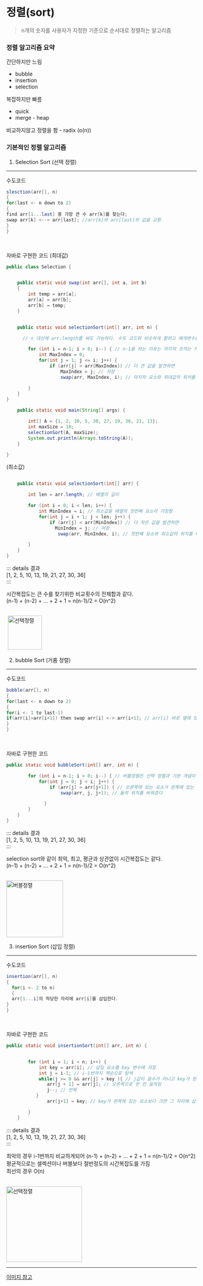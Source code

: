 정렬(sort) <Badge text="song" />
================================

> n개의 숫자를 사용자가 지정한 기준으로 순서대로 정렬하는 알고리즘

### 정렬 알고리즘 요약

간단하지만 느림  
- bubble  
- insertion  
- selection

복잡하지만 빠름  
- quick  
- merge - heap

비교하지않고 정렬을 함 - radix (o(n))<br>

### 기본적인 정렬 알고리즘

1. Selection Sort (선택 정렬)
-----------------------------

수도코드

```java
slesction(arr[], n)
{
for(last <- n down to 2)
{
find arr[1...last] 중 가장 큰 수 arr[k]를 찾는다;
swap arr[k] <--> arr[last]; //arr[k]와 arr[last]의 값을 교환
}
}
```

<br>

자바로 구현한 코드 (최대값)

```java
public class Selection {


    public static void swap(int arr[], int a, int b)
    {
        int temp = arr[a];
        arr[a] = arr[b];
        arr[b] = temp;
    }


    public static void selectionSort(int[] arr, int n) {

      // n 대신에 arr.length를 써도 가능하다. 수도 코드와 비슷하게 할려고 매개변수를 사용

        for (int i = n-1; i > 0; i--) { // n-1을 하는 이유는 마지막 숫자는 자동으로 정렬되기 때문에
            int MaxIndex = 0;
            for(int j = 1; j <= i; j++) {
                if (arr[j] > arr[MaxIndex]) // 더 큰 값을 발견하면
                    MaxIndex = j; // 저장
                    swap(arr, MaxIndex, i); // 마지막 요소와 최대값의 위치를 바꿔준다

        }
    }
}

    public static void main(String[] args) {

        int[] A = {1, 2, 10, 5, 30, 27, 19, 36, 21, 13};
        int maxSize = 10;
        selectionSort(A, maxSize);
        System.out.println(Arrays.toString(A));
    }

}
```

(최소값)

```java

    public static void selectionSort(int[] arr) {

        int len = arr.length; // 배열의 길이

        for (int i = 0; i < len; i++) {
            int MinIndex = i; // 최소값을 배열의 첫번째 요소라 가정함
            for(int j = i + 1; j < len; j++) {
                if (arr[j] < arr[MinIndex]) // 더 작은 값을 발견하면
                  MinIndex = j; // 저장
                   swap(arr, MinIndex, i); // 첫번째 요소와 최소값의 위치를 바꿔준다

        }
    }
}

```

::: details 결과  
[1, 2, 5, 10, 13, 19, 21, 27, 30, 36]  
:::

시간복잡도는 큰 수를 찾기위한 비교횟수의 전체합과 같다.  
(n-1) + (n-2) + … + 2 + 1 = n(n-1)/2 = O(n^2)

<br>  
&nbsp;<img src="https://www.globalsoftwaresupport.com/wp-content/uploads/2019/09/ezgif.com-video-to-gif-12.gif" alt="선택정렬" height="90px" />  
<br>

2. bubble Sort (거품 정렬)
--------------------------

수도코드

```java
bubble(arr[], n)
{
for(last <- n down to 2)
{
for(i <- 1 to last-1)
if(arr[i]>arr[i+1]) then swap arr[i] <-> arr[i+1]; // arr[i] 바로 옆에 있는 값과 교환
}
}
```

<br>

자바로 구현한 코드

```java
public static void bubbleSort(int[] arr, int n) {

        for (int i = n-1; i > 0; i--) { // 버블정렬은 선택 정렬과 기본 개념이 유사하다
            for(int j = 0; j < i; j++) {
                if (arr[j] > arr[j+1]) { // 오른쪽에 있는 요소가 왼쪽에 있는 요소보다 작다면
                    swap(arr, j, j+1); // 둘의 위치를 바꿔준다

              }
        }
    }
}
```

::: details 결과  
[1, 2, 5, 10, 13, 19, 21, 27, 30, 36]  
:::

selection sort와 같이 최악, 최고, 평균과 상관없이 시간복잡도는 같다.  
(n-1) + (n-2) + … + 2 + 1 = n(n-1)/2 = O(n^2)

<br>  
<img src="https://www.globalsoftwaresupport.com/wp-content/uploads/2012/07/bubble_gif.gif" alt="버블정렬" height="150px" />  
<br>

3. insertion Sort (삽입 정렬)
-----------------------------

수도코드

```java
insertion(arr[], n)
{
  for(i <- 2 to n)
  {
  arr[1...i]의 적당한 자리에 arr[i]를 삽입한다.
}
}
```

<br>

자바로 구현한 코드

```java
public static void insertionSort(int[] arr, int n) {


        for (int i = 1; i < n; i++) {
            int key = arr[i]; // 삽입 요소를 key 변수에 저장
            int j = i-1; // i-1번까지 역순으로 탐색
            while(j >= 0 && arr[j] > key ){ // j값이 음수가 아니고 key가 왼쪽에 있는 요소보다 작다면
               arr[j + 1] = arr[j]; // 오른쪽으로 한 칸 움직임
               j--; // 반복
           }
               arr[j+1] = key; // key가 왼쪽에 있는 요소보다 크면 그 자리에 삽입

        }
    }
```

::: details 결과  
[1, 2, 5, 10, 13, 19, 21, 27, 30, 36]  
:::

최악의 경우 i-1번까지 비교하게되어 (n-1) + (n-2) + … + 2 + 1 = n(n-1)/2 = O(n^2)  
평균적으로는 셀렉션이나 버블보다 절반정도의 시간복잡도를 가짐  
최선의 경우 O(n)

<br>  
<img src="https://www.globalsoftwaresupport.com/wp-content/uploads/2017/02/ezgif.com-video-to-gif-13-1.gif" alt="선택정렬" height="200px" />  
<br>

---

[이미지 참고](https://www.globalsoftwaresupport.com/sorting-algorithms-fundamentals)
